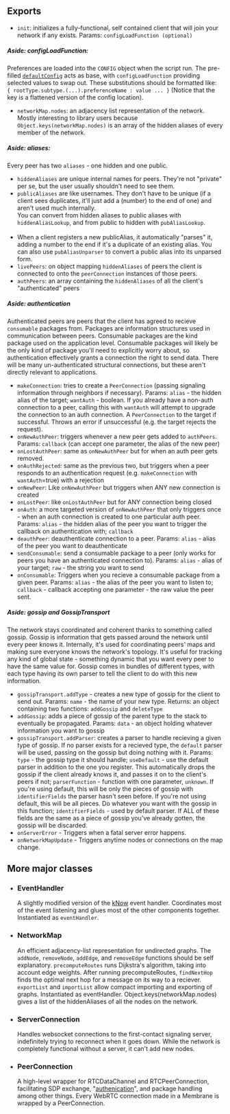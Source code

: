 ## Exports
- `init`: initializes a fully-functional, self contained client that will join your network if any exists. Params: `configLoadFunction (optional)`
##### Aside: configLoadFunction:
Preferences are loaded into the `CONFIG` object when the script run. The pre-filled [`defaultConfig`](https://github.com/Elijah-Bodden/Membrane/blob/2ae86422b14dda2b2da0b4345580c387713e1988/lib/index.js#L11) acts as base, with `configLoadFunction` providing selected values to swap out. These substitutions should be formatted like:
    `
    {
        rootType.subtype.(...).preferenceName : value
        ...
    }`
(Notice that the key is a flattened version of the config location).
- `networkMap.nodes`: an adjacency list representation of the network. Mostly interesting to library users because `Object.keys(networkMap.nodes)` is an array of the hidden aliases of every member of the network.
##### Aside: aliases:
Every peer has two `aliases` - one hidden and one public.  
  - `hiddenAliases` are unique internal names for peers. They're not "private" per se, but the user usually shouldn't need to see them.
  - `publicAliases` are like usernames. They don't have to be unique (if a client sees duplicates, it'll just add a (number) to the end of one) and aren't used much internally.  
You can convert from hidden aliases to public aliases with `hiddenAliasLookup`, and from public to hidden with `pubAliasLookup`.  </br></br>
- When a client registers a new publicAlias, it automatically "parses" it, adding a number to the end if it's a duplicate of an existing alias. You can also use `pubAliasUnparser` to convert a public alias into its unparsed form.
- `livePeers`: on object mapping `hiddenAliases` of peers the client is connected to onto the `peerConnection` instances of those peers.
- `authPeers`: an array containing the `hiddenAliases` of all the client's "authenticated" peers
##### Aside: authentication
Authenticated peers are peers that the client has agreed to recieve `consumable` packages from. Packages are information structures used in communication between peers. Consumable packages are the kind package used on the application level. Consumable packages will likely be the only kind of package you'll need to explicitly worry about, so authentication effectively grants a connection the right to send data. There will be many un-authenticated structural connections, but these aren't directly relevant to applications.  
- `makeConnection`: tries to create a `PeerConnection` (passing signaling information through neighbors if necessary). Params: `alias` - the hidden alias of the target; `wantAuth` - boolean. If you already have a non-auth connection to a peer, calling this with `wantAuth` will attempt to upgrade the connection to an auth connection. A `PeerConnection` to the target if successful. Throws an error if unsuccessful (e.g. the target rejects the request).
- `onNewAuthPeer`: triggers whenever a new peer gets added to `authPeers`. Params: `callback` (can accept one parameter, the alias of the new peer)
- `onLostAuthPeer`: same as `onNewAuthPeer` but for when an auth peer gets removed.
- `onAuthRejected`: same as the previous two, but triggers when a peer responds to an authentication request (e.g. `makeConnection` with `wantAuth`=true) with a rejection
- `onNewPeer`: Like `onNewAuthPeer` but triggers when ANY new connection is created
- `onLostPeer`: like `onLostAuthPeer` but for ANY connection being closed
- `onAuth`: a more targeted version of `onNewAuthPeer` that only triggers once - when an auth connection is created to one particular auth peer. Params: `alias` - the hidden alias of the peer you want to trigger the callback on authentication with; `callback`
- `deauthPeer`: deauthenticate connection to a peer. Params: `alias` - alias of the peer you want to deauthenticate
- `sendConsumable`: send a consumable package to a peer (only works for peers you have an authenticated connection to). Params: `alias` - alias of your target; `raw` - the string you want to send
- `onConsumable`: Triggers when you recieve a consumable package from a given peer. Params: `alias` - the alias of the peer you want to listen to; `callback` - callback accepting one parameter - the raw value the peer sent.
##### Aside: gossip and GossipTransport
The network stays coordinated and coherent thanks to something called gossip. Gossip is information that gets passed around the network until every peer knows it. Internally, it's used for coordinating peers' maps and making sure everyone knows the network's topology. It's useful for tracking any kind of global state - something dynamic that you want every peer to have the same value for. Gossip comes in bundles of different types, with each type having its own parser to tell the client to do with this new information.
- `gossipTransport.addType` - creates a new type of gossip for the client to send out. Params: `name` - the name of your new type. Returns: an object containing two functions: `addGossip` and `deleteType`
- `addGossip`: adds a piece of gossip of the parent type to the stack to eventually be propagated. Params: `data` - an object holding whatever information you want to gossip
- `gossipTransport.addParser`: creates a parser to handle recieving a given type of gossip. If no parser exists for a recieved type, the `default` parser will be used, passing on the gossip but doing nothing with it. Params: `type` - the gossip type it should handle; `useDefault` - use the default parser in addition to the one you register. This automatically drops the gossip if the client already knows it, and passes it on to the client's peers if not; `parserFunction` - function with one parameter, `unknown`. If you're using default, this will be only the pieces of gossip with `identifierFields` the parser hasn't seen before. If you're not using default, this will be all pieces. Do whatever you want with the gossip in this function; `identifierFields` - used by default parser. If ALL of these fields are the same as a piece of gossip you've already gotten, the gossip will be discarded.
- `onServerError` - Triggers when a fatal server error happens.
- `onNetworkMapUpdate` - Triggers anytime nodes or connections on the map change.


## More major classes
- ### EventHandler
  A slightly modified version of the [kNow](https://github.com/Elijah-Bodden/kNow) event handler. Coordinates most of the event listening and glues most of the other components together. Instantiated as `eventHandler`.
- ### NetworkMap
  An efficient adjacency-list representation for undirected graphs. The `addNode`, `removeNode`, `addEdge`, and `removeEdge` functions should be self explanatory. `precomputeRoutes` runs Dijkstra's algorithm, taking into account edge weights. After running precomputeRoutes, `findNextHop` finds the optimal next hop for a message on its way to a reciever. `exportList` and `importList` allow compact importing and exporting of graphs. Instantiated as eventHandler. Object.keys(networkMap.nodes) gives a list of the hiddenAliases of all the nodes on the network.
- ### ServerConnection
  Handles websocket connections to the first-contact signaling server, indefinitely trying to reconnect when it goes down. While the network is completely functional without a server, it can't add new nodes.
- ### PeerConnection
  A high-level wrapper for RTCDataChannel and RTCPeerConnection, facilitating SDP exchange, "[authenication](https://github.com/Elijah-Bodden/Membrane/blob/main/docs.md#authentication)", and package handling among other things. Every WebRTC connection made in a Membrane is wrapped by a PeerConnection.
